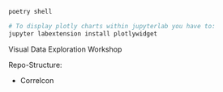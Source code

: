 ```bash
poetry shell

# To display plotly charts within jupyterlab you have to:
jupyter labextension install plotlywidget
```

Visual Data Exploration Workshop



Repo-Structure:

* Correlcon
